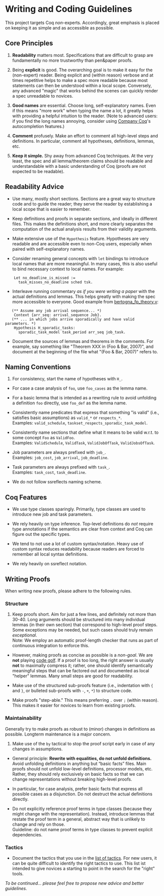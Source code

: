 # Writing and Coding Guidelines

This project targets Coq *non*-experts. Accordingly, great emphasis is placed on keeping it as simple and as accessible as possible.

## Core Principles

1. **Readability** matters most. Specifications that are difficult to grasp are fundamentally no more trustworthy than pen&paper proofs.

2. Being **explicit** is good. The overarching goal is to make it easy for the (non-expert) reader. Being explicit and (within reason) verbose and at times repetitive helps to make a spec more readable because most statements can then be understood within a local scope. Conversely, any advanced "magic" that works behind the scenes can quickly render a spec unreadable to novices.

3. **Good names** are essential. Choose long, self-explanatory names. Even if this means "more work" when typing the name a lot, it greatly helps with providing a helpful intuition to the reader. (Note to advanced users: if you find the long names annoying, consider using [Company Coq](https://github.com/cpitclaudel/company-coq)'s autocompletion features.)
   
4. **Comment** profusely. Make an effort to comment all high-level steps and definitions. In particular, comment all hypotheses, definitions, lemmas, etc.
   
5. **Keep it simple.** Shy away from advanced Coq techniques. At the very least, the spec and all lemma/theorem claims should be readable and understandable with a basic understanding of Coq (proofs are not expected to be readable).


## Readability Advice

- Use many, mostly short sections. Sections are a great way to structure code and to guide the reader; they serve the reader by establishing a local scope that is easier to remember.

- Keep definitions and proofs in separate sections, and ideally in different files. This makes the definitions short, and more clearly separates the computation of the actual analysis results from their validity arguments.

- Make extensive use of the `Hypothesis` feature. Hypotheses are very readable and are accessible even to non-Coq users, especially when paired with self-explanatory names.

- Consider renaming general concepts with `let` bindings to introduce local names that are more meaningful. In many cases, this is also useful to bind necessary context to local names. For example:
```
    Let no_deadline_is_missed :=
      task_misses_no_deadline sched tsk.
``` 

- Interleave running commentary *as if you were writing a paper* with the actual definitions and lemmas. This helps greatly with making the spec more accessible to everyone. Good example from [bertogna_fp_theory.v](../classic/analysis/global/basic/bertogna_fp_theory.v):
```
   (** Assume any job arrival sequence... *)
    Context {arr_seq: arrival_sequence Job}.
   (** ... in which jobs arrive sporadically and have valid parameters. *)
    Hypothesis H_sporadic_tasks:
      sporadic_task_model task_period arr_seq job_task.
```

- Document the sources of lemmas and theorems in the comments. For example, say something like "Theorem XXX in (Foo & Bar, 2007)", and document at the beginning of the file what "(Foo & Bar, 2007)" refers to.


## Naming Conventions

1. For consistency, start the name of hypotheses with `H_`.

- For case a case analysis of `foo`, use `foo_cases` as the lemma name.

- For a basic lemma that is intended as a rewriting rule to avoid unfolding a definition `foo` directly, use `foo_def` as the lemma name.

- Consistently name predicates that express that something "is valid" (i.e., satisfies basic assumptions) as `valid_*` or `respects_*`.  
Examples: `valid_schedule`, `taskset_respects_sporadic_task_model`. 

- Consistently name sections that define what it means to be valid w.r.t. to some concept `Foo` as `ValidFoo`.  
Examples: `ValidSchedule`,  `ValidTask`, `ValidJobOfTask`, `ValidJobsOfTask`.

- Job parameters are always prefixed with `job_`.  
Examples: `job_cost`, `job_arrival`, `job_deadline`. 

- Task parameters are always prefixed with `task_`.  
Examples: `task_cost`, `task_deadline`. 

- We do not follow ssreflects naming scheme. 


## Coq Features

- We use type classes sparingly. Primarily, type classes are used to introduce new job and task parameters. 

- We rely heavily on type inference. Top-level definitions do *not* require type annotations if the semantics are clear from context and Coq can figure out the specific types.

- We tend to not use a lot of custom syntax/notation. Heavy use of custom syntax reduces readability because readers are forced to remember all local syntax definitions. 

- We rely heavily on ssreflect notation.


## Writing Proofs

When writing new proofs, please adhere to the following rules.

### Structure

1. Keep proofs short. Aim for just a few lines, and definitely not more than 30-40. Long arguments should be structured into many individual lemmas (in their own section) that correspond to high-level proof steps. Some exceptions may be needed, but such cases should truly remain *exceptional*.  
Note: We employ an automatic proof-length checker that runs as part of continuous integration to enforce this.

- However, making proofs as concise as possible is a *non-goal*. We are **not** playing [code golf](https://en.wikipedia.org/wiki/Code_golf). If a proof is too long, the right answer is usually **not** to maximally compress it; rather, one should identify semantically meaningful steps that can be factored out and documented as local  "helper" lemmas. Many small steps are good for readability.

- Make use of the structured sub-proofs feature (i.e., indentation with `{` and `}`, or bulleted sub-proofs with `-`, `+`, `*`) to structure code.

- Make proofs "step-able." This means preferring `.` over `;` (within reason). This makes it easier for novices to learn from existing proofs.


### Maintainability

Generally try to make proofs as robust to (minor) changes in definitions as possible. Longterm maintenance is a major concern.

1. Make use of the `by` tactical to stop the proof script early in case of any changes in assumptions.

- General principle: **Rewrite with equalities, do not unfold definitions.**   
Avoid unfolding definitions in anything but “basic facts” files. Main proofs should not unfold low-level definitions, processor models, etc. Rather, they should rely exclusively on basic facts so that we can change representations without breaking high-level proofs.

- In particular, for case analysis, prefer basic facts that express all possible cases as a disjunction. Do not destruct the actual definitions directly.  

- Do not explicitly reference proof terms in type classes (because they might change with the representation). Instead, introduce lemmas that restate the proof term in a general, abstract way that is unlikely to change and rely on those.  
Guideline: do not name proof terms in type classes to prevent explicit dependencies.

### Tactics

- Document the tactics that you use in the [list of tactics](doc/tactics.md). For new users, it can be quite difficult to identify the right tactics to use. This list ist intended to give novices a starting to point in the search for the "right" tools.


*To be continued… please feel free to propose new advice and better guidelines.*

